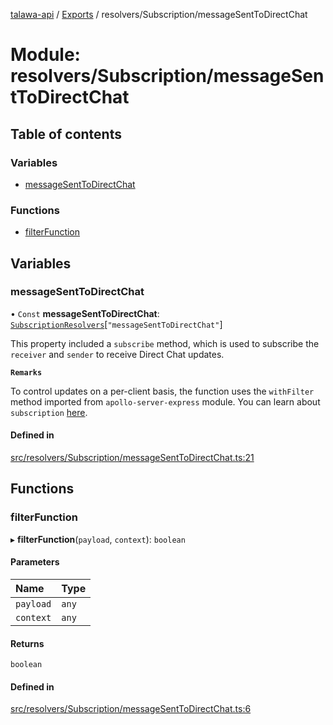 [talawa-api](../README.md) / [Exports](../modules.md) / resolvers/Subscription/messageSentToDirectChat

# Module: resolvers/Subscription/messageSentToDirectChat

## Table of contents

### Variables

- [messageSentToDirectChat](resolvers_Subscription_messageSentToDirectChat.md#messagesenttodirectchat)

### Functions

- [filterFunction](resolvers_Subscription_messageSentToDirectChat.md#filterfunction)

## Variables

### messageSentToDirectChat

• `Const` **messageSentToDirectChat**: [`SubscriptionResolvers`](types_generatedGraphQLTypes.md#subscriptionresolvers)[``"messageSentToDirectChat"``]

This property included a `subscribe` method, which is used to
subscribe the `receiver` and `sender` to receive Direct Chat updates.

**`Remarks`**

To control updates on a per-client basis, the function uses the `withFilter`
method imported from `apollo-server-express` module.
You can learn about `subscription` [here](https://www.apollographql.com/docs/apollo-server/data/subscriptions/).

#### Defined in

[src/resolvers/Subscription/messageSentToDirectChat.ts:21](https://github.com/PalisadoesFoundation/talawa-api/blob/4e2c75b/src/resolvers/Subscription/messageSentToDirectChat.ts#L21)

## Functions

### filterFunction

▸ **filterFunction**(`payload`, `context`): `boolean`

#### Parameters

| Name | Type |
| :------ | :------ |
| `payload` | `any` |
| `context` | `any` |

#### Returns

`boolean`

#### Defined in

[src/resolvers/Subscription/messageSentToDirectChat.ts:6](https://github.com/PalisadoesFoundation/talawa-api/blob/4e2c75b/src/resolvers/Subscription/messageSentToDirectChat.ts#L6)

